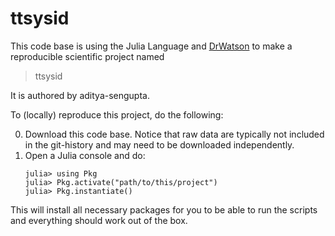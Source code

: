 # ttsysid

This code base is using the Julia Language and [DrWatson](https://juliadynamics.github.io/DrWatson.jl/stable/)
to make a reproducible scientific project named
> ttsysid

It is authored by aditya-sengupta.

To (locally) reproduce this project, do the following:

0. Download this code base. Notice that raw data are typically not included in the
   git-history and may need to be downloaded independently.
1. Open a Julia console and do:
   ```
   julia> using Pkg
   julia> Pkg.activate("path/to/this/project")
   julia> Pkg.instantiate()
   ```

This will install all necessary packages for you to be able to run the scripts and
everything should work out of the box.
